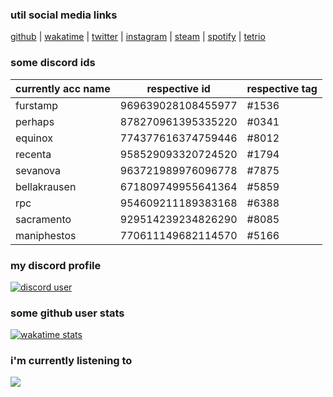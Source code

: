 ### util social media links
[github](https://github.com/mitigates) |
[wakatime](https://wakatime.com/@mitigates) |
[twitter](https://twitter.com/profundacore) |
[instagram](https://www.instagram.com/profundacore/) |
[steam](https://steamcommunity.com/id/paradesepagarderacistananet/) |
[spotify](https://open.spotify.com/user/8x0ksnv8ph7clfmsfii97mvhr?si=5fc6c26283ad4596) |
[tetrio](https://ch.tetr.io/u/ekinotzy)

### some discord ids

| currently acc name | respective id      | respective tag |
| ------------------ | ------------------ | -------------- |
| furstamp | 969639028108455977 | #1536 |
| perhaps | 878270961395335220 | #0341 |
| equinox | 774377616374759446 | #8012 |
| recenta | 958529093320724520 | #1794 |
| sevanova | 963721989976096778 | #7875 |
| bellakrausen | 671809749955641364 | #5859 |
| rpc | 954609211189383168 | #6388 |
| sacramento | 929514239234826290 | #8085 |
| maniphestos | 770611149682114570 | #5166 |


### my discord profile
<p>
   <a href="https://discord.com/users/878270961395335220" target="_blank">
      <img src="https://lanyard.cnrad.dev/api/878270961395335220?bg=1f1f1f&borderRadius=5px" alt="discord user">
   </a>
</p>

### some github user stats
<p>
   <a href="https://wakatime.com/@mitigates" target="_blank">
      <img align="center" alt="wakatime stats" src="https://github-readme-stats.vercel.app/api/wakatime?username=mitigates&border_radius=5px&theme=dark&bg_color=1f1f1f&border_color=1f1f1f&icon_color=58a6ff&show_icons=true&disable_animations=true&custom_title=Weekly%20Stats">
   </a>
</p>
   
### i'm currently listening to
      
<a href="https://spotify-github-profile.vercel.app/api/view?uid=8x0ksnv8ph7clfmsfii97mvhr&redirect=true">
   <img src="https://spotify-github-profile.vercel.app/api/view?uid=8x0ksnv8ph7clfmsfii97mvhr&cover_image=true&theme=novatorem&bar_color=53b14f&bar_color_cover=true">
</a>
